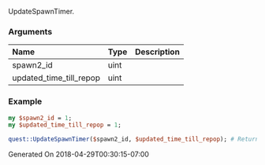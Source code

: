 UpdateSpawnTimer.
### Arguments
**Name**|**Type**|**Description**
:---|:---|:---
spawn2_id|uint|
updated_time_till_repop|uint|

### Example

```perl
my $spawn2_id = 1;
my $updated_time_till_repop = 1;

quest::UpdateSpawnTimer($spawn2_id, $updated_time_till_repop); # Returns void
```


Generated On 2018-04-29T00:30:15-07:00